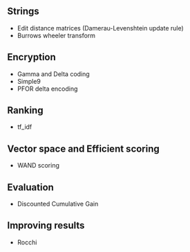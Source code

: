 
## Strings

* Edit distance matrices (Damerau-Levenshtein update rule)
* Burrows wheeler transform


## Encryption

* Gamma and Delta coding
* Simple9
* PFOR delta encoding

## Ranking

* tf_idf


## Vector space and Efficient scoring

* WAND scoring


## Evaluation

* Discounted Cumulative Gain


## Improving results
* Rocchi